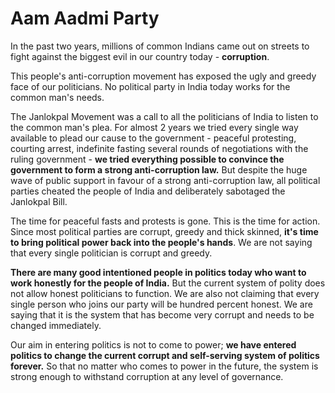 # Aam Aadmi Party

<p class="lead">In the past two years, millions of common Indians came out on streets to fight against the biggest evil in our country today - <strong>corruption</strong>.</p>

This people's anti-corruption movement has exposed the ugly and greedy face of our politicians. No political party in India today works for the common man's needs. 

The Janlokpal Movement was a call to all the politicians of India to listen to the common man's plea. For almost 2 years we tried every single way available to plead our cause to the government - peaceful protesting, courting arrest, indefinite fasting several rounds of negotiations with the ruling government - **we tried everything possible to convince the government to form a strong anti-corruption law.** But despite the huge wave of public support in favour of a strong anti-corruption law, all political parties cheated the people of India and deliberately sabotaged the Janlokpal Bill. 

The time for peaceful fasts and protests is gone. This is the time for action. Since most political parties are corrupt, greedy and thick skinned, **it's time to bring political power back into the people's hands**. We are not saying that every single politician is corrupt and greedy. 

**There are many good intentioned people in politics today who want to work honestly for the people of India.** But the current system of polity does not allow honest politicians to function. We are also not claiming that every single person who joins our party will be hundred percent honest. We are saying that it is the system that has become very corrupt and needs to be changed immediately. 

Our aim in entering politics is not to come to power; **we have entered politics to change the current corrupt and self-serving system of politics forever.** So that no matter who comes to power in the future, the system is strong enough to withstand corruption at any level of governance.